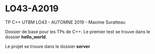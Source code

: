 # LO43-A2019
TP C++ UTBM LO43 - AUTOMNE 2019 - Maxime Suratteau

Dossier de base pour les TPs de C++.
Le premier test se trouve dans le dossier **hello_world**.

Le projet se trouve dans le dossier **server**
